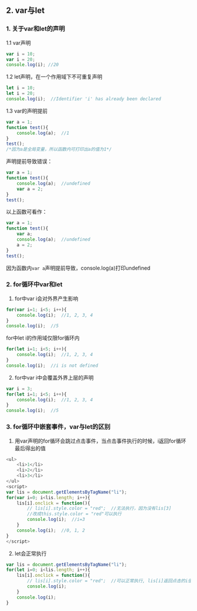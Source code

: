 
## 2. var与let
### 1. 关于var和let的声明
1.1 var声明
```js
var i = 10;
var i = 20;
console.log(i); //20
```
1.2 let声明，在一个作用域下不可重复声明
```js
let i = 10;
let i = 20;
console.log(i);  //Identifier 'i' has already been declared
```
1.3 var的声明提前
```js
var a = 1;
function test(){
    console.log(a);  //1
}
test();
/*因为a是全局变量，所以函数内可打印出a的值为1*/
```
声明提前导致错误：
```js
var a = 1;
function test(){
    console.log(a);  //undefined
    var a = 2;
}
test();
```
以上函数可看作：
```js
var a = 1;
function test(){
    var a;
    console.log(a);  //undefined
    a = 2;
}
test();
```
因为函数内`var a`声明提前导致，console.log(a)打印undefined

### 2. for循环中var和let
1) for中var i会对外界产生影响
```js
for(var i=1; i<5; i++){
    console.log(i);  //1, 2, 3, 4
}
console.log(i);  //5  
```
for中let i的作用域仅限for循环内
```js
for(let i=1; i<5; i++){
    console.log(i);  //1, 2, 3, 4
}
console.log(i);  //i is not defined
```
    
2) for中var i中会覆盖外界上层的声明
```js
var i = 3;  
for(let i=1; i<5; i++){
    console.log(i);  //1, 2, 3, 4
}
console.log(i);  //5
```
    
### 3. for循环中嵌套事件，var与let的区别
1. 用var声明的for循环会跳过点击事件，当点击事件执行的时候，i返回for循环最后得出的值
```js
<ul>
    <li>1</li>
    <li>2</li>
    <li>3</li>
</ul>
<script>
var lis = document.getElementsByTagName("li");
for(var i=0; i<lis.length; i++){
    lis[i].onclick = function(){
        // lis[i].style.color = "red";  //无法执行，因为没有lis[3]
        //改成this.style.color = "red"可以执行
        console.log(i);  //i=3
    }
    console.log(i);  //0, 1, 2
}
</script>
```
2. let会正常执行
```js
var lis = document.getElementsByTagName("li");
for(let i=0; i<lis.length; i++){
    lis[i].onclick = function(){
        // lis[i].style.color = "red";  //可以正常执行, lis[i]返回点击的i值
        console.log(i);
    }
    console.log(i);
}
```